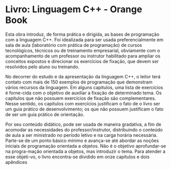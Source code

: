 # Livro: Linguagem C++ - Orange Book

Esta obra introduz, de forma prática e dirigida, as bases de programação com a linguagem C++. Foi idealizada para ser usada preferencialmente em sala de aula (laboratório com prática de programação) de cursos tecnológicos, técnicos ou de treinamento empresarial, obviamente com o acompanhamento de um professor ou instrutor habilitado para ampliar os conceitos expostos e direcionar os exercícios de fixação, que devem ser resolvidos pelo aluno ou treinando.

No decorrer do estudo e da apresentação da linguagem C++, o leitor terá contato com mais de 150 exemplos de programação que demonstram vários recursos da linguagem. Em alguns capítulos, uma lista de exercícios é forne-cida com o objetivo de auxiliar a fixação de determinado tema. Os capítulos que não possuem exercícios de fixação são complementares. Nesse sentido, os capítulos com exercícios justificam o fato de o livro ser um guia prático de desenvolvimento; os que não possuem justificam o fato de ser um guia prático de orientação.

Por seu conteúdo didático, pode ser usada de maneira gradativa, a fim de acomodar as necessidades do professor/instrutor, distribuindo o conteúdo de aula a ser ministrado no período letivo e na carga horária necessária. Parte-se de um ponto básico mínimo e avança-se até abordar as noções iniciais de programação orientada a objetos. Não é o objetivo aprofundar-se na progra-mação orientada a objetos, mas introduzir o tema. Para atender a esse objeti-vo, o livro encontra-se dividido em onze capítulos e dois apêndices
